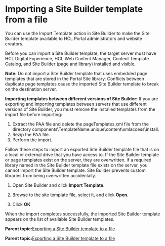 # Importing a Site Builder template from a file

You can use the Import Template action in Site Builder to make the Site Builder template available to HCL Portal administrators and website creators.

Before you can import a Site Builder template, the target server must have HCL Digital Experience, HCL Web Content Manager, Content Template Catalog, and Site Builder \(page and library\) installed and visible.

**Note:** Do not import a Site Builder template that uses embedded page templates that are stored in the Portal Site library. Conflicts between duplicate page templates cause the imported Site Builder template to break on the destination server.

**Importing templates between different versions of Site Builder:** If you are exporting and importing templates between servers that use different versions of Site Builder, you must remove the installed templates from the import file before importing:

1.  Extract the PAA file and delete the pageTemplates.xml file from the directory components\\TemplateName.unique\\content\\xmlaccess\\install.
2.  Rezip the PAA file.
3.  Perform the import.

Follow these steps to import an exported Site Builder template file that is on a local or external drive that you have access to. If the Site Builder template or page templates exist on the server, they are overwritten. If a required library named in the Site Builder template file exists on the server, you cannot import the Site Builder template. Site Builder prevents custom libraries from being overwritten accidentally.

1.  Open Site Builder and click **Import Template**.

2.  Browse to the site template file, select it, and click **Open**.

3.  Click **OK**.


When the import completes successfully, the imported Site Builder template appears on the list of available Site Builder templates.

**Parent topic:**[Exporting a Site Builder template to a file](../sitebuilder/sitebuilder_temp_dist_man.md)

**Parent topic:**[Exporting a Site Builder template to a file](../sitebuilder/sitebuilder_temp_dist_man.md)

